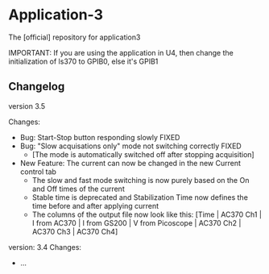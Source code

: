 # Application-3
The [official] repository for application3

IMPORTANT:
If you are using the application in U4, then change the initialization of ls370 to GPIB0, else it's GPIB1

Changelog
--------
version 3.5

Changes:
 - Bug: Start-Stop button responding slowly FIXED
 - Bug: "Slow acquisations only" mode not switching correctly FIXED
    - [The mode is automatically switched off after stopping acquisition]
 - New Feature: The current can now be changed in the new Current control tab
    - The slow and fast mode switching is now purely based on the On and Off times of the current
    - Stable time is deprecated and Stabilization Time now defines the time before and after applying current
    - The columns of the output file now look like this:
         [Time | AC370 Ch1 | I from AC370 | I from GS200 | V from Picoscope | AC370 Ch2 | AC370 Ch3 | AC370 Ch4]


version: 3.4
Changes:
 - ...